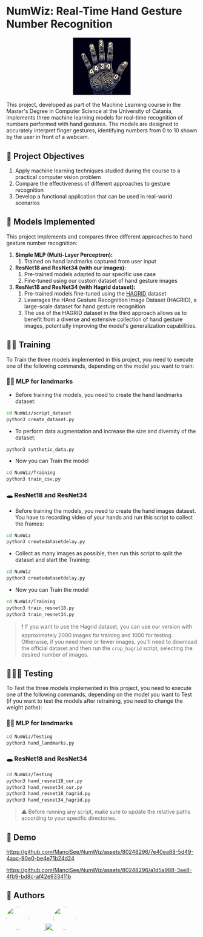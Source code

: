 # NumWiz: Real-Time Hand Gesture Number Recognition

<div align="center">
  <img src="./images/NumWiz.JPG" style="width:30%; height:30%;">
</div>

This project, developed as part of the Machine Learning course in the Master's Degree in Computer Science at the University of Catania, implements three machine learning models for real-time recognition of numbers performed with hand gestures. The models are designed to accurately interpret finger gestures, identifying numbers from 0 to 10 shown by the user in front of a webcam.

## 🎯 Project Objectives
1. Apply machine learning techniques studied during the course to a practical computer vision problem
2. Compare the effectiveness of different approaches to gesture recognition
3. Develop a functional application that can be used in real-world scenarios
   
## 🤖 Models Implemented
This project implements and compares three different approaches to hand gesture number recognition:
1. **Simple MLP (Multi-Layer Perceptron):**
   1. Trained on hand landmarks captured from user input
2. **ResNet18 and ResNet34 (with our images):**
   1. Pre-trained models adapted to our specific use case
   2. Fine-tuned using our custom dataset of hand gesture images
3. **ResNet18 and ResNet34 (with Hagrid dataset):**
   1. Pre-trained models fine-tuned using the [HAGRID](https://github.com/hukenovs/hagrid) dataset
   2. Leverages the HAnd Gesture Recognition Image Dataset (HAGRID), a large-scale dataset for hand gesture recognition
   3. The use of the HAGRID dataset in the third approach allows us to benefit from a diverse and extensive collection of hand gesture images, potentially improving the model's generalization capabilities.

## 🏋🏼 Training
To Train the three models implemented in this project, you need to execute one of the following commands, depending on the model you want to train:
### ✋🏼 MLP for landmarks
- Before training the models, you need to create the hand landmarks dataset:
```bash
cd NumWiz/script_dataset
python3 create_dataset.py
```
- To perform data augmentation and increase the size and diversity of the dataset:
```bash
python3 synthetic_data.py
```
- Now you can Train the model
```bash
cd NumWiz/Training
python3 train_csv.py
```
### 🕳️ ResNet18 and ResNet34
- Before training the models, you need to create the hand images dataset. You have to recording video of your hands and run this script to collect the frames:
```bash
cd NumWiz
python3 createdatasetdelay.py
```
- Collect as many images as possible, then run this script to split the dataset and start the Training:
```bash
cd NumWiz
python3 createdatasetdelay.py
```
- Now you can Train the model
```bash
cd NumWiz/Training
python3 train_resnet18.py
python3 train_resnet34.py
```
> ❗️ If you want to use the Hagrid dataset, you can use our version with approximately 2000 images for training and 1000 for testing. Otherwise, if you need more or fewer images, you'll need to download the official dataset and then run the ```crop_hagrid``` script, selecting the desired number of images.

## 👨🏼‍💻 Testing
To Test the three models implemented in this project, you need to execute one of the following commands, depending on the model you want to Test (if you want to test the models after retraining, you need to change the weight paths):
### ✋🏼 MLP for landmarks
```bash
cd NumWiz/Testing
python3 hand_landmarks.py
```
### 🕳️ ResNet18 and ResNet34
```bash
cd NumWiz/Testing
python3 hand_resnet18_our.py
python3 hand_resnet34_our.py
python3 hand_resnet18_hagrid.py
python3 hand_resnet34_hagrid.py
```
> ⚠️ Before running any script, make sure to update the relative paths according to your specific directories.

## 📀 Demo


https://github.com/ManciSee/NumWiz/assets/80248296/7e40ea88-5d49-4aac-90e0-be4e71b24d24


https://github.com/ManciSee/NumWiz/assets/80248296/a1d5a988-3ae8-4fb9-bd8c-af42e933411b



## 👥 Authors
<a href="https://github.com/ManciSee">
  <img src="https://avatars.githubusercontent.com/u/80248296?v=4" style="width:60px; height:60px; border-radius: 50%; margin-right: 40px;">
</a>
<a href="https://github.com/enrysorb">
  <img src="https://avatars.githubusercontent.com/u/71724073?v=4" style=width:60px; height:60px; border-radius: 50%;">
</a>
<a href="https://github.com/pyMelo">
  <img src="https://avatars.githubusercontent.com/u/83662708?v=4" style="width:60px; height:60px; border-radius: 50%; margin-right: 40px;">
</a>

